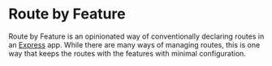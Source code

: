 Route by Feature
================

Route by Feature is an opinionated way of conventionally declaring routes in an [Express](http://expressjs.com) app. While there are many ways of managing routes, this is one way that keeps the routes with the features with minimal configuration.

